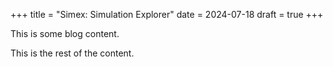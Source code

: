 +++
title = "Simex: Simulation Explorer"
date = 2024-07-18
draft = true
+++

This is some blog content.
<!-- more -->
This is the rest of the content.
